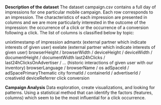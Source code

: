 **Description of the dataset**
The dataset campaign.csv contains a full day of impressions for one particular mobile campaign. Each row corresponds to an impression. The characteristics of each impression are presented in columns and we are more particularly interested in the outcome of the impression: the occurrence of a click or the occurrence of a conversion following a click. The list of columns is classified below by topic:

unixtimestamp of impression
admantx (external partner which indicate interests of given user)
exelate (external partner which indicate interests of given user)
browserHeight / browserWidth / deviceHeight / deviceWidth / documentHeight / documentWidth last24hClicks / last24hClicksOnAdvertiser / ... (historic interactions of given user with our inventory)
browserLanguage / browserName / os
adSpaceId / adSpacePrimaryThematic
city
formatId / containerId / advertiserId / creativeId
deviceReferrer
click
conversion

**Campaign Analysis**
Data exploration, create visualizations, and looking for patterns. Using a statistical method that can identify the factors (features, columns) which seem to be the most influential for a click occurrence.
